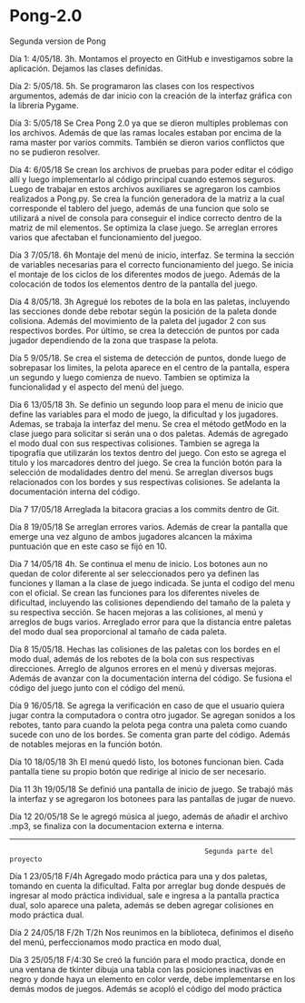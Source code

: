 # Pong-2.0
Segunda version de Pong

Día 1: 4/05/18. 3h.
Montamos el proyecto en GitHub  e investigamos sobre la aplicación. Dejamos las clases definidas.

Día 2: 5/05/18. 5h.
Se programaron las clases con los respectivos argumentos, además de dar inicio con la creación de la interfaz gráfica con la libreria Pygame.

Día 3: 5/05/18 Se Crea Pong 2.0 ya que se dieron multiples problemas con los archivos. Además de que las ramas locales estaban por encima de la rama master por varios commits. También se dieron varios conflictos que no se pudieron resolver.

Día 4: 6/05/18 Se crean los archivos de pruebas para poder editar el código allí y luego implementarlo al código principal cuando estemos seguros. Luego de trabajar en estos archivos auxiliares se agregaron los cambios realizados a Pong.py. Se crea la función generadora de la matriz a la cual corresponde el tablero del juego, además de una funcion que solo se utilizará a nivel de consola para conseguir el indice correcto dentro de la matriz de mil elementos. Se optimiza la clase juego. Se arreglan errores varios que afectaban el funcionamiento del juegoo. 

Día 3 7/05/18. 6h
Montaje del menú de inicio, interfaz. Se termina la sección de variables necesarias para el correcto funcionamiento del juego. Se inicia el montaje de los ciclos de los diferentes modos de juego. Además de la colocación de todos los elementos dentro de la pantalla del juego. 

Día 4 8/05/18. 3h
Agregué los rebotes de la bola en las paletas, incluyendo las secciones donde debe rebotar según la posición de la paleta donde colisiona. Además del movimiento de la paleta del jugador 2 con sus respectivos bordes. Por último, se crea la detección de puntos por cada jugador dependiendo de la zona que traspase la pelota.

Día 5 9/05/18.
Se crea el sistema de detección de puntos, donde luego de sobrepasar los limites, la pelota aparece en el centro de la pantalla, espera un segundo y luego comienza de nuevo. Tambien se optimiza la funcionalidad y el aspecto del menú del juego. 

Dia 6 13/05/18 3h.
Se definio un segundo loop para el menu de inicio que define las variables para el modo de juego, la dificultad y los jugadores. Ademas, se trabaja la interfaz del menu. Se crea el método getModo en la clase juego para solicitar si serán una o dos paletas. Además de agregado el modo dual con sus respectivas colisiones. Tambien se agrega la tipografía que utilizarán los textos dentro del juego. Con esto se agrega el titulo y los marcadores dentro del juego. Se crea la función botón para la selección de modalidades dentro del menú. Se arreglan diversos bugs relacionados con los bordes y sus respectivas colisiones. Se adelanta la documentación interna del código.

Día 7 17/05/18
Arreglada la bitacora gracias a los commits dentro de Git.

Dia 8 19/05/18
Se arreglan errores varios. Además de crear la pantalla que emerge una vez alguno de ambos jugadores alcancen la máxima puntuación que en este caso se fijó en 10.

Dia 7 14/05/18 4h.
Se continua el menu de inicio. Los botones aun no quedan de color diferente al ser seleccionados pero ya definen las funciones y llaman a la clase de juego indicada. Se junta el codigo del menu con el oficial. Se crean las funciones para los diferentes niveles de dificultad, incluyendo las colisiones dependiendo del tamaño de la paleta y su respectiva sección. Se hacen mejoras a las colisiones, al menú y arreglos de bugs varios. Arreglado error para que la distancia entre paletas del modo dual sea proporcional al tamaño de cada paleta. 

Día 8 15/05/18.
Hechas las colisiones de las paletas con los bordes en el modo dual, además de los rebotes de la bola con sus respectivas direcciones. Arreglo de algunos errores en el menú y diversas mejoras. Además de avanzar con la documentación interna del código. Se fusiona el código del juego junto con el código del menú. 

Día 9 16/05/18.
Se agrega la verificación en caso de que el usuario quiera jugar contra la computadora o contra otro jugador. Se agregan sonidos a los rebotes, tanto para cuando la pelota pega contra una paleta como cuando sucede con uno de los bordes.  Se comenta gran parte del código. Además de notables mejoras en la función botón.

Día 10 18/05/18 3h
El menú quedó listo, los botones funcionan bien. Cada pantalla tiene su propio botón que redirige al inicio de ser necesario.

Día 11 3h 19/05/18
Se definió una pantalla de inicio de juego. Se trabajó más la interfaz y se agregaron los botonees para las pantallas de jugar de nuevo. 

Día 12 20/05/18
Se le agregó música al juego, además de añadir el archivo .mp3, se finaliza con la documentacion externa e interna. 

________________________________________________________________________________________________________________________________________
                                                    Segunda parte del proyecto
Día 1 23/05/18 F/4h
Agregado modo práctica para una y dos paletas, tomando en cuenta la dificultad. Falta por arreglar bug donde después de ingresar al modo práctica individual, sale e ingresa a la pantalla practica dual, solo aparece una paleta, además se deben agregar colisiones en modo práctica dual.  

Día 2 24/05/18 F/2h T/2h
Nos reunimos en la biblioteca, definimos el diseño del menú, perfeccionamos modo practica en modo dual,

Día 3 25/05/18 F/4:30
Se creó la función para el modo practica, donde en una ventana de tkinter dibuja una tabla con las posiciones inactivas en negro y donde haya un elemento en color verde, debe implementarse en los demás modos de juegos. Además se acopló el código del modo práctica 
